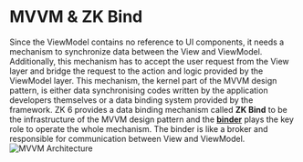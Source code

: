 # MVVM & ZK Bind

Since the ViewModel contains no reference to UI components, it needs a mechanism to synchronize data between the View and ViewModel. Additionally, this mechanism has to accept the user request from the View layer and bridge the request to the action and logic provided by the ViewModel layer. This mechanism, the kernel part of the MVVM design pattern, is either data synchronising codes written by the application developers themselves or a data binding system provided by the framework. ZK 6 provides a data binding mechanism called **ZK Bind** to be the infrastructure of the MVVM design pattern and the [**binder**](./data_binding/binder.html) plays the key role to operate the whole mechanism. The binder is like a broker and responsible for communication between View and ViewModel.
![MVVM Architecture]({{site.baseurl}}/zk_mvvm_ref/images/mvvm-architecture.png)
